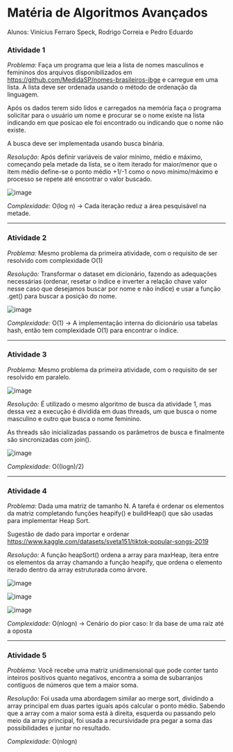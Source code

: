 ﻿# Matéria de Algoritmos Avançados
Alunos: Vinícius Ferraro Speck, Rodrigo Correia e Pedro Eduardo


<h3>Atividade 1</h3> 

<i>Problema:</i> Faça um programa que leia a lista de nomes masculinos e femininos dos arquivos disponibilizados em https://github.com/MedidaSP/nomes-brasileiros-ibge e carregue em uma lista. A lista deve ser ordenada usando o método de ordenação da linguagem.

Após os dados terem sido lidos e carregados na memória faça o programa solicitar para o usuário um nome e procurar se o nome existe na lista indicando em que posicao ele foi encontrado ou indicando que o nome não existe.

A busca deve ser implementada usando busca binária.


<i>Resolução:</i> Após definir variáveis de valor mínimo, médio e máximo, começando pela metade da lista, se o item iterado for maior/menor que o item médio define-se o ponto médio +1/-1 como o novo mínimo/máximo e processo se repete até encontrar o valor buscado. 

![image](https://user-images.githubusercontent.com/69943624/189453582-1b110a75-a185-476f-b472-4620bf011687.png)


<i>Complexidade:</i> O(log n) -> Cada iteração reduz a área pesquisável na metade.

<hr>

<h3>Atividade 2</h3> 

<i>Problema:</i> Mesmo problema da primeira atividade, com o requisito de ser resolvido com complexidade O(1)


<i>Resolução:</i> Transformar o dataset em dicionário, fazendo as adequações necessárias (ordenar, resetar o índice e inverter a relação chave valor nesse caso que desejamos buscar por nome e não índice) e usar a função .get() para buscar a posição do nome.

![image](https://user-images.githubusercontent.com/69943624/189454322-545db4c2-fafd-4842-a020-42ec06ca8271.png)


<i>Complexidade:</i> O(1) -> A implementação interna do dicionário usa tabelas hash, então tem complexidade O(1) para encontrar o índice.

<hr>

<h3>Atividade 3</h3> 

<i>Problema:</i> Mesmo problema da primeira atividade, com o requisito de ser resolvido em paralelo.

![image](https://user-images.githubusercontent.com/69943624/189454500-c54ed653-fdd5-46d5-9eba-0fe96dc300e1.png)

<i>Resolução:</i> É utilizado o mesmo algoritmo de busca da atividade 1, mas dessa vez a execução é dividida em duas threads, um que busca o nome masculino e outro que busca o nome feminino. 


As threads são inicializadas passando os parâmetros de busca e finalmente são sincronizadas com join().

![image](https://user-images.githubusercontent.com/69943624/189454888-d176a37d-4464-4293-9461-ab7ce65640df.png)

<i>Complexidade:</i> O((logn)/2)

<hr>

<h3>Atividade 4</h3> 

<i>Problema:</i> Dada uma matriz de tamanho N. A tarefa é ordenar os elementos da matriz completando funções heapify() e buildHeap() que são usadas para implementar Heap Sort.


Sugestão de dado para importar e ordenar https://www.kaggle.com/datasets/sveta151/tiktok-popular-songs-2019


<i>Resolução:</i> A função heapSort() ordena a array para maxHeap, itera entre os elementos da array chamando a função heapify, que ordena o elemento iterado dentro da array estruturada como árvore.

![image](https://user-images.githubusercontent.com/69943624/189455189-963c521f-5e71-4573-81a9-c422f389a5f6.png)

![image](https://user-images.githubusercontent.com/69943624/189455211-f7c72143-650c-45e6-a277-f2142eb18612.png)

![image](https://user-images.githubusercontent.com/69943624/189455232-dc4b6832-aedf-4cff-ac30-5e3d31e746b1.png)

<i>Complexidade:</i> O(nlogn) -> Cenário do pior caso: Ir da base de uma raíz até a oposta

<hr>

<h3>Atividade 5</h3> 

<i>Problema:</i> Você recebe uma matriz unidimensional que pode conter tanto inteiros positivos quanto negativos, encontra a soma de subarranjos contíguos de números que tem a maior soma.


<i>Resolução:</i> Foi usada uma abordagem similar ao merge sort, dividindo a array principal em duas partes iguais após calcular o ponto médio. Sabendo que a array com a maior soma está à direita, esquerda ou passando pelo meio da array principal, foi usada a recursividade pra pegar a soma das possibilidades e juntar no resultado.


<i>Complexidade:</i> O(nlogn)


